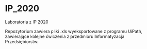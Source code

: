 # IP_2020
Laboratoria z IP 2020

Repozytorium zawiera pliki .xls wyeksportowane z programu UiPath, zawierające kolejne ćwiczenia z przedmioru Informatyzacja Przedsiębiorstw. 
